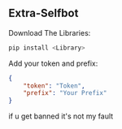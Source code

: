 ## Extra-Selfbot

Download The Libraries:
```bash
pip install <Library>
```

Add your token and prefix:

```json
{
    "token": "Token",
    "prefix": "Your Prefix"
}
```

if u get banned it's not my fault


